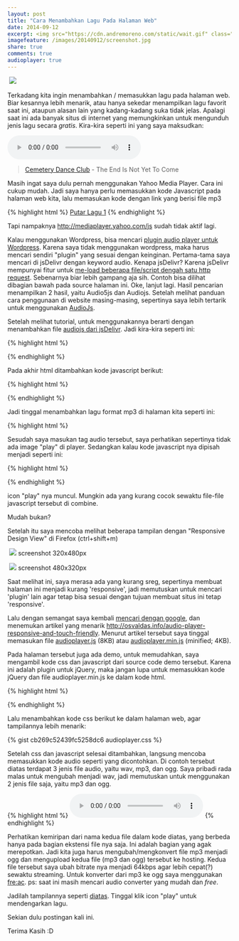```yaml
---
layout: post
title: "Cara Menambahkan Lagu Pada Halaman Web"
date: 2014-09-12
excerpt: <img src="https://cdn.andremoreno.com/static/wait.gif" class="resize js_show loading_image" data-href="/images/20140912/screenshot.jpg" alt="" /> Terkadang kita ingin menambahkan / memasukkan lagu pada halaman web. Biar kesannya lebih menarik, atau hanya sekedar menampilkan lagu favorit saat ini, ataupun alasan lain yang kadang-kadang suka tidak jelas. Apalagi saat ini ada banyak situs di internet yang memungkinkan untuk mengunduh jenis lagu secara <em>gratis</em>.
imagefeature: /images/20140912/screenshot.jpg
share: true
comments: true
audioplayer: true
---
```


<a href="{{site.staticurl}}/images/20140912/screenshot.jpg" class="swipebox" title=""><img src="{{site.staticurl}}/static/wait.gif" class="resize js_show loading_image" data-href="/images/20140912/screenshot.jpg" alt="" /></a>
<noscript><img src="{{site.staticurl}}/s720/images/20140912/screenshot.jpg" /></noscript>

Terkadang kita ingin menambahkan / memasukkan lagu pada halaman web. Biar kesannya lebih menarik, atau hanya sekedar menampilkan lagu favorit saat ini, ataupun alasan lain yang kadang-kadang suka tidak jelas. Apalagi saat ini ada banyak situs di internet yang memungkinkan untuk mengunduh jenis lagu secara *gratis*. Kira-kira seperti ini yang saya maksudkan:

<audio preload="auto" controls>
    <source src="{{site.staticurl}}/misc/CDC_teinytc.mp3" />
    <source src="{{site.staticurl}}/misc/CDC_teinytc.ogg" />
</audio>

> <a href="https://twitter.com/CDCJKT" target="_blank">Cemetery Dance Club</a> - The End Is Not Yet To Come

Masih ingat saya dulu pernah menggunakan Yahoo Media Player. Cara ini cukup mudah. Jadi saya hanya perlu memasukkan kode Javascript pada halaman web kita, lalu memasukan kode dengan link yang berisi file mp3

{% highlight html %}
<a href="song1.mp3">Putar Lagu 1</a>
{% endhighlight %}

Tapi nampaknya http://mediaplayer.yahoo.com/js sudah tidak aktif lagi.

Kalau menggunakan Wordpress, bisa mencari <a href="https://www.google.com/search?q=wordpress+audio+player" target="_blank">plugin audio player untuk Wordpress</a>. Karena saya tidak menggunakan wordpress, maka harus mencari sendiri "plugin" yang sesuai dengan keinginan. Pertama-tama saya mencari di jsDelivr dengan keyword audio. Kenapa jsDelivr? Karena jsDelivr mempunyai fitur untuk <a href="https://github.com/jsdelivr/jsdelivr#load-multiple-files-with-single-http-request">me-load beberapa file/script dengah satu http request</a>. Sebenarnya biar lebih gampang aja sih. Contoh bisa dilihat dibagian bawah pada source halaman ini.
Oke, lanjut lagi. Hasil pencarian menampilkan 2 hasil, yaitu Audio5js dan Audiojs. Setelah melihat panduan cara penggunaan di website masing-masing, sepertinya saya lebih tertarik untuk menggunakan <a href="http://kolber.github.io/audiojs/" target="_blank">AudioJs</a>.

Setelah melihat tutorial, untuk menggunakannya berarti dengan menambahkan file <a href="http://www.jsdelivr.com/#!audiojs" target="_blank">audiojs dari jsDelivr</a>. Jadi kira-kira seperti ini:

{% highlight html %}
<script src="https://cdn.jsdelivr.net/g/jquery,jquery.migrate,audiojs"></script>
{% endhighlight %}

Pada akhir html ditambahkan kode javascript berikut:

{% highlight html %}
<script>
  audiojs.events.ready(function() {
    var as = audiojs.createAll();
  });
</script>
{% endhighlight %}

Jadi tinggal menambahkan lagu format mp3 di halaman kita seperti ini:

{% highlight html %}
<audio src="song1.mp3" preload="auto" />
{% endhighlight %}

Sesudah saya masukan tag audio tersebut, saya perhatikan sepertinya tidak ada image "play" di player. Sedangkan kalau kode javascript nya dipisah menjadi seperti ini:

{% highlight html %}
<script src="https://cdn.jsdelivr.net/g/jquery,jquery.migrate"></script>
<script src="https://cdn.jsdelivr.net/audiojs/0.1/audio.min.js"></script>
{% endhighlight %}

icon "play" nya muncul. Mungkin ada yang kurang cocok sewaktu file-file javascript tersebut di combine.

Mudah bukan?


Setelah itu saya mencoba melihat beberapa tampilan dengan "Responsive Design View" di Firefox (ctrl+shift+m)

<a href="{{site.staticurl}}/images/20140912/screenshot2.jpg" class="swipebox" title=""><img src="{{site.staticurl}}/static/wait.gif" class="resize js_show loading_image" data-href="/images/20140912/screenshot2.jpg" alt="" /></a>
<noscript><img src="{{site.staticurl}}/s720/images/20140912/screenshot2.jpg" /></noscript>
screenshot 320x480px

<a href="{{site.staticurl}}/images/20140912/screenshot3.jpg" class="swipebox" title=""><img src="{{site.staticurl}}/static/wait.gif" class="resize js_show loading_image" data-href="/images/20140912/screenshot3.jpg" alt="" /></a>
<noscript><img src="{{site.staticurl}}/s720/images/20140912/screenshot3.jpg" /></noscript>
screenshot 480x320px

Saat melihat ini, saya merasa ada yang kurang sreg, sepertinya membuat halaman ini menjadi kurang 'responsive', jadi memutuskan untuk mencari 'plugin' lain agar tetap bisa sesuai dengan tujuan membuat situs ini tetap 'responsive'.

Lalu dengan semangat saya kembali <a href="https://www.google.com/search?q=responsive%20audio%20player" target="_blank">mencari dengan google</a>, dan menemukan artikel yang menarik <a href="http://osvaldas.info/audio-player-responsive-and-touch-friendly">http://osvaldas.info/audio-player-responsive-and-touch-friendly</a>. Menurut artikel tersebut saya tinggal memasukan file <a href="http://osvaldas.info/examples/audio-player-responsive-and-touch-friendly/audioplayer.js" target="_blank">audioplayer.js</a> (8KB) atau <a href="http://osvaldas.info/examples/audio-player-responsive-and-touch-friendly/audioplayer.min.js">audioplayer.min.js</a> (minified; 4KB).

Pada halaman tersebut juga ada demo, untuk memudahkan, saya mengambil kode css dan javascript dari source code demo tersebut.
Karena ini adalah plugin untuk jQuery, maka jangan lupa untuk memasukkan kode jQuery dan file audioplayer.min.js ke dalam kode html.

{% highlight html %}
<script src="https://cdn.jsdelivr.net/jquery/2.1.1/jquery.js"></script>
<script src="{{site.staticurl}}/js/audioplayer.min.js"></script>
<script>
$( function() {
	$('audio').audioPlayer();
});
</script>
{% endhighlight %}

Lalu menambahkan kode css berikut ke dalam halaman web, agar tampilannya lebih menarik:

{% gist cb269c52439fc5258dc6 audioplayer.css %}

Setelah css dan javascript selesai ditambahkan, langsung mencoba memasukkan kode audio seperti yang dicontohkan. Di contoh tersebut diatas terdapat 3 jenis file audio, yaitu wav, mp3, dan ogg. Saya pribadi rada malas untuk mengubah menjadi wav, jadi memutuskan untuk menggunakan 2 jenis file saja, yaitu mp3 dan ogg.

{% highlight html %}
<audio preload="auto" controls>
    <source src="file_lagu.mp3" />
    <source src="file_lagu.ogg" />
</audio>
{% endhighlight %}

Perhatikan kemiripan dari nama kedua file dalam kode diatas, yang berbeda hanya pada bagian ekstensi file nya saja. Ini adalah bagian yang agak merepotkan. Jadi kita juga harus mengubah/mengkonvert file mp3 menjadi ogg dan mengupload kedua file (mp3 dan ogg) tersebut ke hosting. Kedua file tersebut saya ubah bitrate nya menjadi 64kbps agar lebih cepat(?) sewaktu streaming. Untuk konverter dari mp3 ke ogg saya menggunakan <a href="http://www.freac.org/" target="_blank">fre:ac</a>.
ps: saat ini masih mencari audio converter yang mudah dan *free*.

Jadilah tampilannya seperti <a href="#top">diatas</a>. Tinggal klik icon "play" untuk mendengarkan lagu.

Sekian dulu postingan kali ini.

Terima Kasih :D

